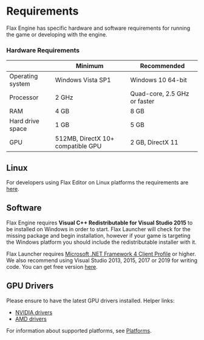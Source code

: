# Requirements

Flax Engine has specific hardware and software requirements for running the game or developing with the engine.

### Hardware Requirements

| | Minimum | Recommended |
|-------|-------|-------|
| Operating system | Windows Vista SP1 | Windows 10 64-bit |
| Processor | 2 GHz | Quad-core, 2.5 GHz or faster |
| RAM | 4 GB | 8 GB |
| Hard drive space | 1 GB | 5 GB |
| GPU | 512MB, DirectX 10+ compatible GPU | 2 GB, DirectX 11 |

## Linux

For developers using Flax Editor on Linux platforms the requirements are [here](linux.md).

## Software

Flax Engine requires **Visual C++ Redistributable for Visual Studio 2015** to be installed on Windows in order to start. Flax Launcher will check for the missing package and begin installation, however if your game is targeting the Windows platform you should include the redistributable installer with it.

Flax Launcher requires [Microsoft .NET Framework 4 Client Profile](http://www.microsoft.com/pl-pl/download/details.aspx?id=24872) or higher.
We also recommend using Visual Studio 2013, 2015, 2017 or 2019 for writing code.
You can get free version [here](https://www.visualstudio.com/downloads/).

## GPU Drivers

Please ensure to have the latest GPU drivers installed. Helper links:
- [NVIDIA drivers](http://www.nvidia.com/Download/index.aspx?lang=en-us/)
- [AMD drivers](http://support.amd.com/en-us/download)

For information about supported platforms, see [Platforms](../platforms/index.md).
